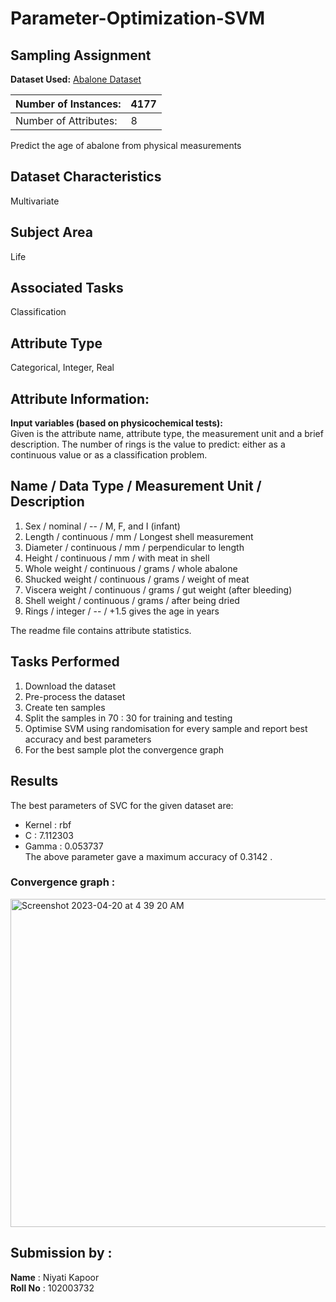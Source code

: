 # Parameter-Optimization-SVM
## Sampling Assignment

**Dataset Used:** [Abalone Dataset](https://archive.ics.uci.edu/ml/machine-learning-databases/abalone/)

| Number of Instances:  | 4177 |
|-----------------------|--------|
| Number of Attributes: | 8   |

Predict the age of abalone from physical measurements
## Dataset Characteristics
Multivariate

## Subject Area
Life

## Associated Tasks
Classification

## Attribute Type
Categorical, Integer, Real


## Attribute Information:

**Input variables (based on physicochemical tests):**<br />
Given is the attribute name, attribute type, the measurement unit and a brief description.  The number of rings is the value to predict: either as a continuous value or as a classification problem.<br />


Name / Data Type / Measurement Unit / Description<br />
-----------------------------
1. Sex / nominal / -- / M, F, and I (infant)<br />
2. Length / continuous / mm / Longest shell measurement<br />
3. Diameter	/ continuous / mm / perpendicular to length<br />
4. Height / continuous / mm / with meat in shell<br />
5. Whole weight / continuous / grams / whole abalone<br />
6. Shucked weight / continuous	 / grams / weight of meat<br />
7. Viscera weight / continuous / grams / gut weight (after bleeding)<br />
8. Shell weight / continuous / grams / after being dried<br />
9. Rings / integer / -- / +1.5 gives the age in years<br />

The readme file contains attribute statistics.

## Tasks Performed
1. Download the dataset
2. Pre-process the dataset
3. Create ten samples 
4. Split the samples in  70 : 30 for training and testing
5. Optimise SVM using randomisation for every sample and report best accuracy and best parameters
6. For the best sample plot the convergence graph


## Results

The best parameters of SVC for the given dataset are:
- Kernel : rbf
- C : 7.112303
- Gamma : 0.053737   
The above parameter gave a maximum accuracy of 0.3142 .

### Convergence graph  : 

<img width="525" alt="Screenshot 2023-04-20 at 4 39 20 AM" src="https://user-images.githubusercontent.com/72340288/233218798-ed3b1597-7f28-4c4c-80ea-330355e469bd.png">




## Submission by :
**Name** : Niyati Kapoor
<br>
**Roll No** : 102003732


